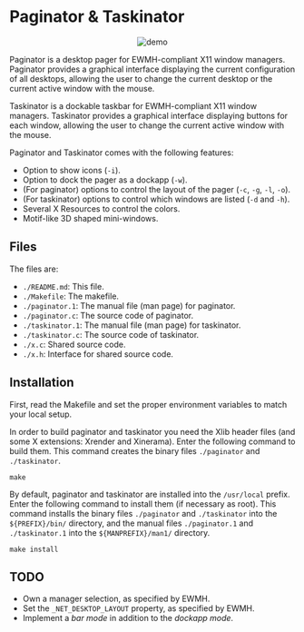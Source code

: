# Paginator & Taskinator

<p align="center">
  <img src="https://user-images.githubusercontent.com/63266536/160118895-c40ffd1d-f485-43d1-bea8-7a5ef6537e0c.png", title="demo"/>
</p>

Paginator is a desktop pager for EWMH-compliant X11 window managers.
Paginator provides a graphical interface displaying the current
configuration of all desktops, allowing the user to change the current
desktop or the current active window with the mouse.

Taskinator is a dockable taskbar for EWMH-compliant X11 window managers.
Taskinator provides a graphical interface displaying buttons for each
window, allowing the user to change the current active window with the
mouse.

Paginator and Taskinator comes with the following features:

* Option to show icons (`-i`).
* Option to dock the pager as a dockapp (`-w`).
* (For paginator) options to control the layout of the pager (`-c`, `-g`, `-l`, `-o`).
* (For taskinator) options to control which windows are listed (`-d` and `-h`).
* Several X Resources to control the colors.
* Motif-like 3D shaped mini-windows.

## Files

The files are:
* `./README.md`:    This file.
* `./Makefile`:     The makefile.
* `./paginator.1`:  The manual file (man page) for paginator.
* `./paginator.c`:  The source code of paginator.
* `./taskinator.1`: The manual file (man page) for taskinator.
* `./taskinator.c`: The source code of taskinator.
* `./x.c`:          Shared source code.
* `./x.h`:          Interface for shared source code.


## Installation

First, read the Makefile and set the proper environment variables to
match your local setup.

In order to build paginator and taskinator you need the Xlib header
files (and some X extensions: Xrender and Xinerama).  Enter the
following command to build them.  This command creates the binary files
`./paginator` and `./taskinator`.

	make

By default, paginator and taskinator are installed into the `/usr/local`
prefix.  Enter the following command to install them (if necessary as
root).  This command installs the binary files `./paginator` and
`./taskinator` into the `${PREFIX}/bin/` directory, and the manual files
`./paginator.1` and `./taskinator.1` into the `${MANPREFIX}/man1/`
directory.

	make install


## TODO

* Own a manager selection, as specified by EWMH.
* Set the `_NET_DESKTOP_LAYOUT` property, as specified by EWMH.
* Implement a *bar mode* in addition to the *dockapp mode*.
